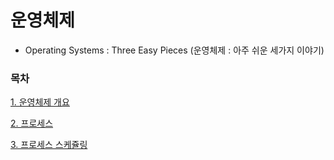 # 운영체제
* Operating Systems : Three Easy Pieces (운영체제 : 아주 쉬운 세가지 이야기)

### 목차

[1. 운영체제 개요](https://github.com/JisooOh94/study/blob/master/%EC%9A%B4%EC%98%81%EC%B2%B4%EC%A0%9C/1.%20%EC%9A%B4%EC%98%81%EC%B2%B4%EC%A0%9C%20%EA%B0%9C%EC%9A%94.md)

[2. 프로세스](https://github.com/JisooOh94/study/blob/master/%EC%9A%B4%EC%98%81%EC%B2%B4%EC%A0%9C/2.%20%ED%94%84%EB%A1%9C%EC%84%B8%EC%8A%A4.md)

[3. 프로세스 스케쥴링](https://github.com/JisooOh94/study/blob/master/%EC%9A%B4%EC%98%81%EC%B2%B4%EC%A0%9C/3.%20%ED%94%84%EB%A1%9C%EC%84%B8%EC%8A%A4%20%EC%8A%A4%EC%BC%80%EC%A5%B4%EB%A7%81.md)